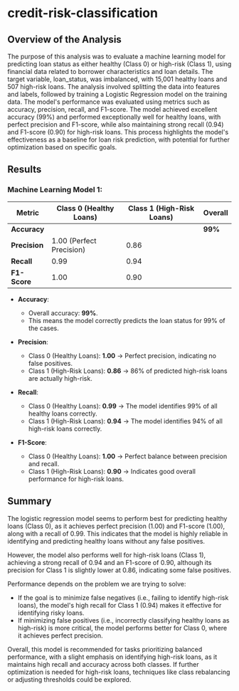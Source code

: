 # credit-risk-classification

## Overview of the Analysis
The purpose of this analysis was to evaluate a machine learning model for predicting loan status as either healthy (Class 0) or high-risk (Class 1), using financial data related to borrower characteristics and loan details. The target variable, loan_status, was imbalanced, with 15,001 healthy loans and 507 high-risk loans. The analysis involved splitting the data into features and labels, followed by training a Logistic Regression model on the training data. The model's performance was evaluated using metrics such as accuracy, precision, recall, and F1-score. The model achieved excellent accuracy (99%) and performed exceptionally well for healthy loans, with perfect precision and F1-score, while also maintaining strong recall (0.94) and F1-score (0.90) for high-risk loans. This process highlights the model's effectiveness as a baseline for loan risk prediction, with potential for further optimization based on specific goals.

## Results
### Machine Learning Model 1:

| Metric           | Class 0 (Healthy Loans) | Class 1 (High-Risk Loans) | Overall  |
|-------------------|--------------------------|---------------------------|----------|
| **Accuracy**      |                          |                           | **99%**  |
| **Precision**     | 1.00 (Perfect Precision) | 0.86                      |          |
| **Recall**        | 0.99                     | 0.94                      |          |
| **F1-Score**      | 1.00                     | 0.90                      |          |

- **Accuracy**:
  - Overall accuracy: **99%**.
  - This means the model correctly predicts the loan status for 99% of the cases.

- **Precision**:
  - Class 0 (Healthy Loans): **1.00** → Perfect precision, indicating no false positives.
  - Class 1 (High-Risk Loans): **0.86** → 86% of predicted high-risk loans are actually high-risk.

- **Recall**:
  - Class 0 (Healthy Loans): **0.99** → The model identifies 99% of all healthy loans correctly.
  - Class 1 (High-Risk Loans): **0.94** → The model identifies 94% of all high-risk loans correctly.

- **F1-Score**:
  - Class 0 (Healthy Loans): **1.00** → Perfect balance between precision and recall.
  - Class 1 (High-Risk Loans): **0.90** → Indicates good overall performance for high-risk loans.

## Summary
The logistic regression model seems to perform best for predicting healthy loans (Class 0), as it achieves perfect precision (1.00) and F1-score (1.00), along with a recall of 0.99. This indicates that the model is highly reliable in identifying and predicting healthy loans without any false positives.

However, the model also performs well for high-risk loans (Class 1), achieving a strong recall of 0.94 and an F1-score of 0.90, although its precision for Class 1 is slightly lower at 0.86, indicating some false positives.

Performance depends on the problem we are trying to solve:

* If the goal is to minimize false negatives (i.e., failing to identify high-risk loans), the model's high recall for Class 1 (0.94) makes it effective for identifying risky loans.
* If minimizing false positives (i.e., incorrectly classifying healthy loans as high-risk) is more critical, the model performs better for Class 0, where it achieves perfect precision.

Overall, this model is recommended for tasks prioritizing balanced performance, with a slight emphasis on identifying high-risk loans, as it maintains high recall and accuracy across both classes. If further optimization is needed for high-risk loans, techniques like class rebalancing or adjusting thresholds could be explored.

